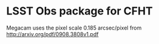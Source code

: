 # LSST Obs package for CFHT

Megacam uses the pixel scale 0.185 arcsec/pixel from <http://arxiv.org/pdf/0908.3808v1.pdf>

